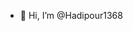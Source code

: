 - 👋 Hi, I’m @Hadipour1368

<!---
Hadipour1368/Hadipour1368 is a ✨ special ✨ repository because its `README.md` (this file) appears on your GitHub profile.
You can click the Preview link to take a look at your changes.
--->
